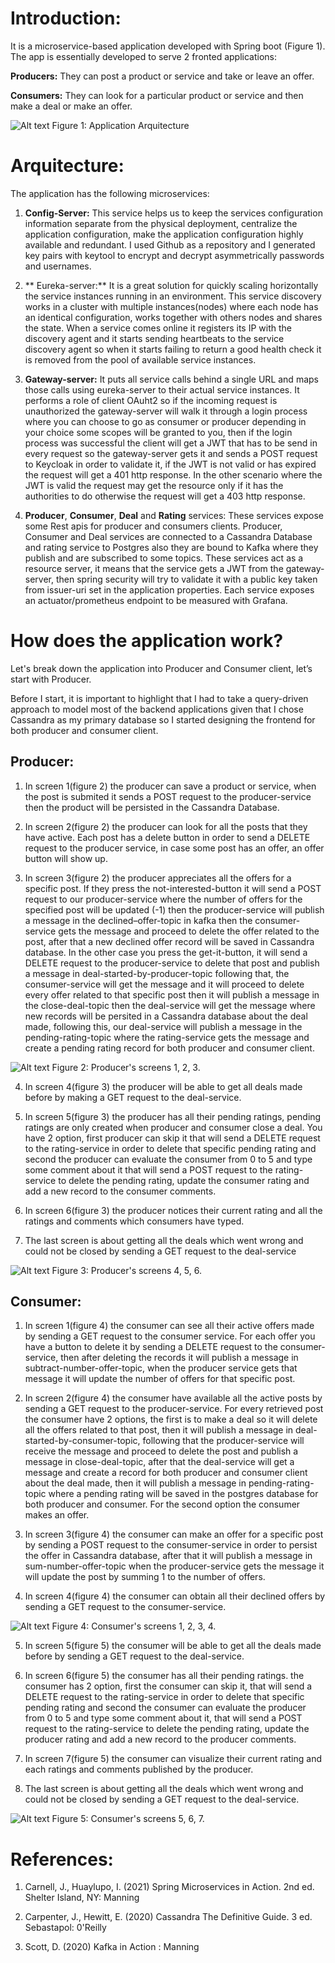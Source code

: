 # Introduction:
It is a microservice-based application developed with Spring boot (Figure 1). The app is essentially  developed to serve  2 fronted applications:

**Producers:** They can post a product or service and take or leave an offer.

**Consumers:** They can look for a particular product or service and then make a deal or make an offer.

<img
  src="/images/arquitecture.jpg"
  alt="Alt text"
  title="Application Arquitecture"
  style="display: inline-block; margin: 0 auto; max-width: 300px">
Figure 1: Application Arquitecture

# Arquitecture:

The application has the following microservices:

1. **Config-Server:** This service helps us to keep the services configuration information separate from the physical deployment, centralize the application configuration, make the application configuration highly available and redundant. I used Github as a repository and I generated key pairs with keytool to encrypt and decrypt asymmetrically passwords and usernames.

2. ** Eureka-server:** It is a great solution for quickly scaling horizontally the service instances running in an environment. This service discovery works in a cluster with multiple instances(nodes) where each node has an identical configuration, works together with others nodes and shares the state. When a service comes online it registers its IP with the discovery agent and it starts sending  heartbeats to the service discovery agent so when it starts failing to return a good health check it is removed from the pool of available service instances.

3.  **Gateway-server:**  It puts all service calls behind a single URL and maps those calls using eureka-server to their actual service instances. It performs a role of client OAuht2 so if the incoming request is unauthorized the gateway-server will walk it through a login process where you can choose to go as consumer or producer depending in your choice some scopes will be granted to you, then if the login process was successful the client will get a JWT that has to be send in every request so the gateway-server gets it and  sends a POST request to Keycloak in order to validate it, if the JWT is not valid or has expired the request will get a 401 http response. In the other scenario where the JWT is valid the request may get the resource only if it has the authorities to do otherwise the request will get a 403 http response.

4. **Producer**, **Consumer**, **Deal** and **Rating** services:  These services expose some Rest apis for producer and consumers clients. Producer, Consumer and Deal services are connected to a Cassandra Database and rating service to Postgres also they are  bound to Kafka where they publish and are subscribed to some topics. These services act as a resource server, it means that the service gets a JWT from the gateway-server, then spring security will try to validate it with a public key taken from issuer-uri set in the application properties. Each service exposes an actuator/prometheus endpoint to be measured with Grafana.


# How does the application work?

Let's break down the application into Producer and Consumer client, let’s start with Producer.

Before I start, it is important to highlight that I had to take a query-driven approach to model most of the backend applications given that I chose Cassandra as my primary database so I started designing the frontend for both producer and consumer client.

## Producer:

1. In screen 1(figure 2) the producer can save a product or service, when the post is submited it sends a POST request to the producer-service then the product will be persisted in the Cassandra Database.

2. In screen 2(figure 2) the producer can look for all the posts that they have active. Each post has a delete button in order to send a DELETE request to the producer service,  in case some post has an offer, an offer button will show up.

3. In screen 3(figure 2) the producer appreciates all the offers for a specific post. If they press the not-interested-button it will send a POST request to our producer-service where the number of offers for the specified post will be updated (-1) then the producer-service will publish a message in the declined–offer-topic in  kafka then the consumer-service gets the message and proceed to delete the offer related to the post, after that a new declined offer record will be saved in Cassandra database. In the other case you press the get-it-button, it will send a DELETE request to the producer-service to delete that post and publish a message in deal-started-by-producer-topic following that, the consumer-service will get the message and  it will proceed to delete every offer related to that specific post then it will publish a message in the close-deal-topic then the deal-service will get the message where new records will be persited in a Cassandra database about the deal made, following this, our deal-service will publish a message in the pending-rating-topic where the rating-service gets the message and create a pending rating record for both producer and consumer client.

<img
  src="/images/figure2.jpg"
  alt="Alt text"
  title="Application Arquitecture"
  style="display: inline-block; margin: 0 auto">
Figure 2: Producer's screens 1, 2, 3.

4. In screen 4(figure 3) the producer will be able to get all deals made before by making a GET request to the deal-service.

5. In screen 5(figure 3)  the producer has all their pending ratings, pending ratings are only created when producer and consumer close a deal. You have 2 option, first producer can skip it that will send a DELETE request to the rating-service in order to delete that specific pending rating and second the producer can evaluate the consumer from 0 to 5 and type some comment about it that will send a POST request to the rating-service to delete the pending rating, update the consumer rating and add a new record to the consumer comments.

6. In screen 6(figure 3) the producer notices their current rating and all the ratings and comments which consumers have typed.

7. The last screen is about getting all the deals which went wrong and could not be closed by sending a GET request to the deal-service

<img
  src="/images/figure3.jpg"
  alt="Alt text"
  title="Application Arquitecture"
  style="display: inline-block; margin: 0 auto">
Figure 3: Producer's screens 4, 5, 6.

## Consumer:

1. In screen 1(figure 4) the consumer can see all their active offers made by sending a GET request to the consumer service. For each offer you have a button to delete it by sending a DELETE request to the consumer-service, then after deleting the records it will publish a message in subtract-number-offer-topic, when the producer service gets that message it will update the number of offers for that specific post.

2. In screen 2(figure 4) the consumer have available all the active posts by sending a GET request to the producer-service. For every retrieved post  the consumer have 2 options, the first is to make a deal so it will delete all the offers related to that post, then it will publish a message in deal-started-by-consumer-topic, following that  the producer-service will receive the message and proceed to delete the post and publish a message in close-deal-topic, after that the deal-service will get a message and create a record for both producer and consumer client about the deal made,  then it will publish a message in pending-rating-topic where a pending rating will be saved in the postgres database for both producer and consumer. For the second option the consumer makes an offer.

3. In screen 3(figure 4) the consumer can make an offer for a specific post by sending a POST request to the consumer-service in order to persist the offer in Cassandra database, after that it will publish a message in sum-number-offer-topic when the producer-service gets the message it will update the post by summing 1 to the number of offers.

4. In screen 4(figure 4) the consumer can obtain all their declined offers by sending a GET request to the consumer-service.

<img
  src="/images/figure4.jpg"
  alt="Alt text"
  title="Application Arquitecture"
  style="display: inline-block; margin: 0 auto">
Figure 4: Consumer's screens 1, 2, 3, 4.

5. In screen 5(figure 5) the consumer will be able to get all the deals made before by sending a GET request to the deal-service.

6. In screen 6(figure 5)  the consumer has all their pending ratings. the consumer has 2 option, first the consumer can skip it, that will send a DELETE request to the rating-service in order to delete that specific pending rating and second the consumer can evaluate the producer from 0 to 5 and type some comment about it,  that will send a POST request to the rating-service to delete the pending rating, update the producer rating and add a new record to the producer comments.

7. In screen 7(figure 5) the consumer can visualize their current rating and each ratings and comments published by the producer.

8. The last screen is about getting all the deals which went wrong and could not be closed by sending a GET request to the deal-service.

<img
  src="/images/figure5.jpg"
  alt="Alt text"
  title="Application Arquitecture"
  style="display: inline-block; margin: 0 auto">
Figure 5: Consumer's screens 5, 6, 7.

# References:

1. Carnell, J., Huaylupo, I. (2021) Spring Microservices in Action. 2nd ed. Shelter Island, NY: Manning

2. Carpenter, J., Hewitt, E. (2020) Cassandra The Definitive Guide. 3 ed. Sebastapol: 0'Reilly

3. Scott, D. (2020) Kafka in Action : Manning